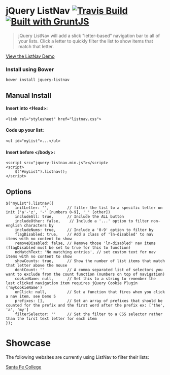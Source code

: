 # jQuery ListNav [![Travis Build](https://travis-ci.org/esteinborn/jquery-listnav.png?branch=master)](https://travis-ci.org/esteinborn/jquery-listnav) [![Built with GruntJS](https://cdn.gruntjs.com/builtwith.png)](http://gruntjs.com)

> jQuery ListNav will add a slick "letter-based" navigation bar to all of your lists. Click a letter to quickly filter the list to show items that match that letter.

[View the ListNav Demo](http://esteinborn.github.io/jquery-listnav)

### Install using Bower

`bower install jquery-listnav`

## Manual Install
#### Insert into &lt;Head&gt;:
<pre><code>&lt;link rel="stylesheet" href="listnav.css"&gt;</code></pre>

#### Code up your list:
<pre><code>&lt;ul id="myList"&gt;...&lt;/ul&gt;</code></pre>

#### Insert before &lt;/body&gt;:
<pre><code>&lt;script src="jquery-listnav.min.js"&gt;&lt;/script>
&lt;script&gt;
	$("#myList").listnav();
&lt;/script&gt;</code></pre>

## Options
<pre><code>$("myList").listnav({
	initLetter: '',        // filter the list to a specific letter on init ('a'-'z', '-' [numbers 0-9], '_' [other])
    includeAll: true,      // Include the ALL button
    includeOther: false,    // Include a '...' option to filter non-english characters by
    includeNums: true,     // Include a '0-9' option to filter by
    flagDisabled: true,    // Add a class of 'ln-disabled' to nav items with no content to show
    removeDisabled: false, // Remove those 'ln-disabled' nav items (flagDisabled must be set to true for this to function)
    noMatchText: 'No matching entries', // set custom text for nav items with no content to show
    showCounts: true,      // Show the number of list items that match that letter above the mouse
    dontCount: ''          // A comma separated list of selectors you want to exclude from the count function (numbers on top of navigation)
    cookieName: null,      // Set this to a string to remember the last clicked navigation item requires jQuery Cookie Plugin ('myCookieName')
    onClick: null,         // Set a function that fires when you click a nav item. see Demo 5
    prefixes: [],          // Set an array of prefixes that should be counted for the prefix and the first word after the prefix ex: ['the', 'a', 'my']
    filterSelector: ''     // Set the filter to a CSS selector rather than the first text letter for each item
});</code></pre>

# Showcase

The following websites are currently using ListNav to filter their lists:

[Santa Fe College](http://www.sfcollege.edu/az/)